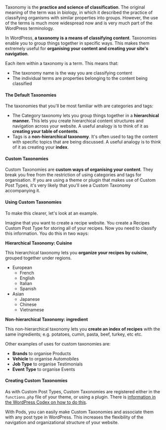 Taxonomy is the <strong>practice and science of classification</strong>. The original meaning of the term was in biology, in which it described the practice of classifying organisms with similar properties into groups. However, the use of the terms is much more widespread now and is very much part of the WordPress terminology.

In WordPress,<strong> a taxonomy is a means of classifying content</strong>. Taxonomies enable you to group things together in specific ways. This makes them extremely useful for <strong>organising your content and creating your site's navigation</strong>.

Each item within a taxonomy is a term. This means that:
<ul>
	<li>The taxonomy name is the way you are classifying content</li>
	<li>The individual terms are properties belonging to the content being classified</li>
</ul>
<h4>The Default Taxonomies</h4>
The taxonomies that you'll be most familiar with are categories and tags:
<ul>
	<li>The Category taxonomy lets you group things together in a <strong>hierarchical manner.</strong> This lets you create hierarchical content structures and navigation across your website. A useful analogy is to think of it as <strong>creating your table of contents</strong>.</li>
	<li>Tags is a <strong>non-hierarchical taxonomy</strong>. It's often used to tag the content with specific topics that are being discussed. A useful analogy is to think of it as creating your <strong>index</strong>.</li>
</ul>
<h4>Custom Taxonomies</h4>
Custom Taxonomies are <strong>custom ways of organising your content</strong>. They break you free from the restriction of using categories and tags for organisation. If you are using a theme or plugin that makes use of Custom Post Types, it's very likely that you'll see a Custom Taxonomy accompanying it.
<h4>Using Custom Taxonomies</h4>
To make this clearer, let's look at an example.

Imagine that you want to create a recipe website. You create a Recipes Custom Post Type for storing all of your recipes. Now you need to classify this information. You do this in two ways:

<strong>Hierarchical Taxonomy: Cuisine</strong>

This hierarchical taxonomy lets you <strong>organize your recipes by cuisine</strong>, grouped together under regions.
<ul>
	<li>European
<ul>
	<li>French</li>
	<li>English</li>
	<li>Italian</li>
	<li>Spanish</li>
</ul>
</li>
	<li>Asian
<ul>
	<li>Japanese</li>
	<li>Chinese</li>
	<li>Vietnamese</li>
</ul>
</li>
</ul>
<strong>Non-hierarchical Taxonomy: ingredient</strong>

This non-hierarchical taxonomy lets you <strong>create an index of recipes</strong> with the same ingredients; e.g. potatoes, cumin, pasta, beef, turkey, etc etc.

Other examples of uses for custom taxonomies are:
<ul>
	<li><strong>Brands</strong> to organise Products</li>
	<li><strong>Vehicle </strong>to organise Automobiles</li>
	<li><strong>Job Type</strong> to organise Testimonials</li>
	<li><strong>Event Type</strong> to organise Events</li>
</ul>
<h4>Creating Custom Taxonomies</h4>
As with Custom Post Types, Custom Taxonomies are registered either in the <code>functions.php</code> file of your theme, or using a plugin. There is <a href="http://codex.wordpress.org/Taxonomies">information in the WordPress Codex on how to do this</a>.

With Pods, you can easily make Custom Taxonomies and associate them with any post type in WordPress. This increases the flexibility of the navigation and organizational structure of your website.
